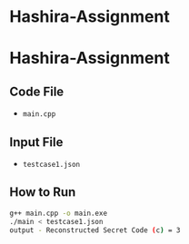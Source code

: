 # Hashira-Assignment

# Hashira-Assignment

## Code File
- `main.cpp`

## Input File
- `testcase1.json`

## How to Run
```bash
g++ main.cpp -o main.exe
./main < testcase1.json
output - Reconstructed Secret Code (c) = 3
